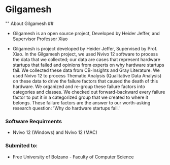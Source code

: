 # Gilgamesh
"" About Gilgamesh ##
    
- Gilgamesh is an open source project, Developed by Heider Jeffer, and Supervisor Professor Xiao

- Gilgamesh is project  developed by Heider Jeffer, Supervised by  Prof. Xiao. In the Gilgamesh project, we used Nvivo 12 software to process the data that we collected; our data are cases that represent hardware startups that failed and opinions from experts on why hardware startups fail. We collected these data from CB-Insights and Gray Literature. We used Nvivo 12 to process Thematic Analysis  (Qualitative Data Analysis)  on these data to drive the failure factors that caused the death of this hardware. We organized and re-group these failure factors into categories and classes. We checked out forward-backward every failure factor to put it in a categorized group that we created to where it belongs. These failure factors are the  answer to our worth-asking research question: 'Why do hardware startups fail.'
 
###  Software Requirments
- Nvivo 12 (Windows) and Nvivo 12 (MAC)

### Submited to:
- Free University of Bolzano - Faculty of Computer Science



